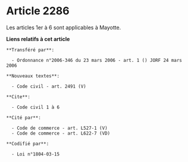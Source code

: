 # Article 2286

Les articles 1er à 6 sont applicables à Mayotte.

**Liens relatifs à cet article**

	**Transféré par**:

	  - Ordonnance n°2006-346 du 23 mars 2006 - art. 1 () JORF 24 mars 2006

	**Nouveaux textes**:

	  - Code civil - art. 2491 (V)

	**Cite**:

	  - Code civil 1 à 6

	**Cité par**:

	  - Code de commerce - art. L527-1 (V)
	  - Code de commerce - art. L622-7 (VD)

	**Codifié par**:

	  - Loi n°1804-03-15

